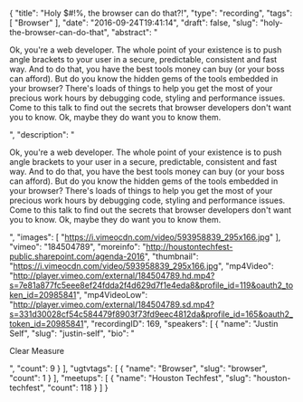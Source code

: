 {
  "title": "Holy $#!%, the browser can do that?!",
  "type": "recording",
  "tags": [
    "Browser"
  ],
  "date": "2016-09-24T19:41:14",
  "draft": false,
  "slug": "holy-the-browser-can-do-that",
  "abstract": "<p>Ok, you're a web developer. The whole point of your existence is to push angle brackets to your user in a secure, predictable, consistent and fast way. And to do that, you have the best tools money can buy (or your boss can afford). But do you know the hidden gems of the tools embedded in your browser? There's loads of things to help you get the most of your precious work hours by debugging code, styling and performance issues. Come to this talk to find out the secrets that browser developers don't want you to know. Ok, maybe they do want you to know them.</p>",
  "description": "<p>Ok, you're a web developer. The whole point of your existence is to push angle brackets to your user in a secure, predictable, consistent and fast way. And to do that, you have the best tools money can buy (or your boss can afford). But do you know the hidden gems of the tools embedded in your browser? There's loads of things to help you get the most of your precious work hours by debugging code, styling and performance issues. Come to this talk to find out the secrets that browser developers don't want you to know. Ok, maybe they do want you to know them.</p>",
  "images": [
    "https://i.vimeocdn.com/video/593958839_295x166.jpg"
  ],
  "vimeo": "184504789",
  "moreinfo": "http://houstontechfest-public.sharepoint.com/agenda-2016",
  "thumbnail": "https://i.vimeocdn.com/video/593958839_295x166.jpg",
  "mp4Video": "http://player.vimeo.com/external/184504789.hd.mp4?s=7e81a877fc5eee8ef24fdda2f4d629d7f1e4eda8&profile_id=119&oauth2_token_id=20985841",
  "mp4VideoLow": "http://player.vimeo.com/external/184504789.sd.mp4?s=331d30028cf54c584479f8903f73fd9eec4812da&profile_id=165&oauth2_token_id=20985841",
  "recordingID": 169,
  "speakers": [
    {
      "name": "Justin Self",
      "slug": "justin-self",
      "bio": "<p>Clear Measure</p>",
      "count": 9
    }
  ],
  "ugtvtags": [
    {
      "name": "Browser",
      "slug": "browser",
      "count": 1
    }
  ],
  "meetups": [
    {
      "name": "Houston Techfest",
      "slug": "houston-techfest",
      "count": 118
    }
  ]
}